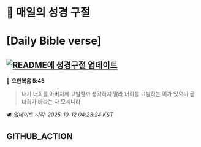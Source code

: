 # 🙏 매일의 성경 구절
# [Daily Bible verse]
## [![README에 성경구절 업데이트](https://github.com/DONGSUKA/first_test/actions/workflows/update-readme-bible.yml/badge.svg)](https://github.com/DONGSUKA/first_test/actions/workflows/update-readme-bible.yml)
<!-- START_BIBLE_VERSE -->
📖 **요한복음 5:45**
> 내가 너희를 아버지께 고발할까 생각하지 말라 너희를 고발하는 이가 있으니 곧 너희가 바라는 자 모세니라

🕊️ _업데이트 시각: 2025-10-12 04:23:24 KST_
  <!-- END_BIBLE_VERSE -->
## GITHUB_ACTION
